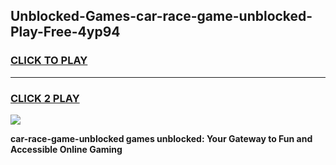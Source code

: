 
## Unblocked-Games-car-race-game-unblocked-Play-Free-4yp94
<h3>
<a href="https://premium76.site?title=car-race-game-unblocked&ref=18A">CLICK TO PLAY</a></h3>
<hr>

<h3>
<a href="https://premium76.site?title=car-race-game-unblocked&ref=18A">CLICK 2 PLAY</a>
  
</h3>

<a href="https://premium76.site?title=car-race-game-unblocked&ref=18A"><img src="https://clearcache.store/games.png"></a>


**car-race-game-unblocked games unblocked: Your Gateway to Fun and Accessible Online Gaming**
